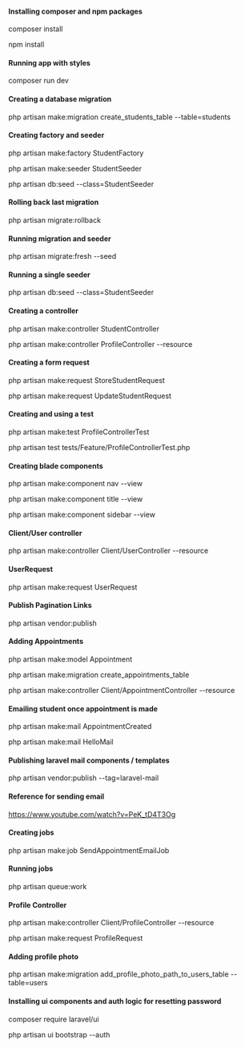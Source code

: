 #### Installing composer and npm packages

composer install

npm install

#### Running app with styles

composer run dev

#### Creating a database migration

php artisan make:migration create_students_table --table=students

#### Creating factory and seeder

php artisan make:factory StudentFactory

php artisan make:seeder StudentSeeder

php artisan db:seed --class=StudentSeeder

#### Rolling back last migration

php artisan migrate:rollback

#### Running migration and seeder

php artisan migrate:fresh --seed

#### Running a single seeder

php artisan db:seed --class=StudentSeeder

#### Creating a controller

php artisan make:controller StudentController

php artisan make:controller ProfileController --resource

#### Creating a form request

php artisan make:request StoreStudentRequest

php artisan make:request UpdateStudentRequest

#### Creating and using a test

php artisan make:test ProfileControllerTest

php artisan test tests/Feature/ProfileControllerTest.php

#### Creating blade components

php artisan make:component nav --view

php artisan make:component title --view

php artisan make:component sidebar --view

#### Client/User controller

php artisan make:controller Client/UserController --resource

#### UserRequest

php artisan make:request UserRequest

#### Publish Pagination Links

php artisan vendor:publish

#### Adding Appointments

php artisan make:model Appointment

php artisan make:migration create_appointments_table

php artisan make:controller Client/AppointmentController --resource

#### Emailing student once appointment is made

php artisan make:mail AppointmentCreated

php artisan make:mail HelloMail

#### Publishing laravel mail components / templates

php artisan vendor:publish --tag=laravel-mail

#### Reference for sending email

https://www.youtube.com/watch?v=PeK_tD4T3Og

#### Creating jobs

php artisan make:job SendAppointmentEmailJob

#### Running jobs

php artisan queue:work

#### Profile Controller

php artisan make:controller Client/ProfileController --resource

php artisan make:request ProfileRequest

#### Adding profile photo

php artisan make:migration add_profile_photo_path_to_users_table --table=users

#### Installing ui components and auth logic for resetting password
composer require laravel/ui

php artisan ui bootstrap --auth
